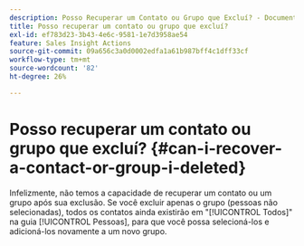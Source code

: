 ```yaml
---
description: Posso Recuperar um Contato ou Grupo que Excluí? - Documentos do Marketo - Documentação do produto
title: Posso recuperar um contato ou grupo que excluí?
exl-id: ef783d23-3b43-4e6c-9581-1e7d3958ae54
feature: Sales Insight Actions
source-git-commit: 09a656c3a0d0002edfa1a61b987bff4c1dff33cf
workflow-type: tm+mt
source-wordcount: '82'
ht-degree: 26%

---
```


# Posso recuperar um contato ou grupo que excluí? {#can-i-recover-a-contact-or-group-i-deleted}

Infelizmente, não temos a capacidade de recuperar um contato ou um grupo após sua exclusão. Se você excluir apenas o grupo (pessoas não selecionadas), todos os contatos ainda existirão em &quot;[!UICONTROL Todos]&quot; na guia [!UICONTROL Pessoas], para que você possa selecioná-los e adicioná-los novamente a um novo grupo.
